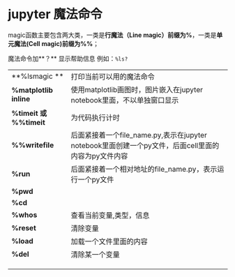 # jupyter 魔法命令

magic函数主要包含两大类，一类是**行魔法（Line magic）**前缀为**%**，一类是**单元魔法(Cell magic)**前缀为**%%**；

魔法命令加**？** 显示帮助信息 例如：`%ls?`

|                         |                                                              |
| ----------------------- | ------------------------------------------------------------ |
| **%lsmagic **           | 打印当前可以用的魔法命令                                     |
| **%matplotlib inline**  | 使用matplotlib画图时，图片嵌入在jupyter notebook里面，不以单独窗口显示 |
| **%timeit 或 %%timeit** | 为代码执行计时                                               |
| **%%writefile**         | 后面紧接着一个file_name.py,表示在jupyter notebook里面创建一个py文件，后面cell里面的内容为py文件内容 |
| **%run**                | 后面紧接着一个相对地址的file_name.py，表示运行一个py文件     |
| **%pwd**                |                                                              |
| **%cd**                 |                                                              |
| **%whos**               | 查看当前变量,类型，信息                                      |
| **%reset**              | 清除变量                                                     |
| **%load**               | 加载一个文件里面的内容                                       |
| **%del**                | 清除某一个变量                                               |
|                         |                                                              |
|                         |                                                              |
|                         |                                                              |

